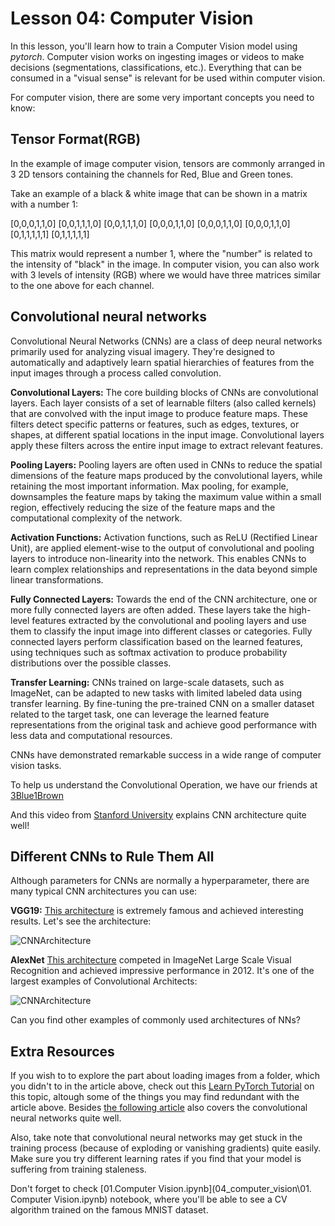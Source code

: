 # Lesson 04: Computer Vision

In this lesson, you'll learn how to train a Computer Vision model using *pytorch*. Computer vision works on ingesting images or videos to make decisions (segmentations, classifications, etc.). Everything that can be consumed in a "visual sense" is relevant for be used within computer vision.

For computer vision, there are some very important concepts you need to know:

## Tensor Format(RGB)

In the example of image computer vision, tensors are commonly arranged in 3 2D tensors containing the channels for Red, Blue and Green tones.

Take an example of a black & white image that can be shown in a matrix with a number 1:

[0,0,0,1,1,0]
[0,0,1,1,1,0]
[0,0,1,1,1,0]
[0,0,0,1,1,0]
[0,0,0,1,1,0]
[0,0,0,1,1,0]
[0,1,1,1,1,1]
[0,1,1,1,1,1]

This matrix would represent a number 1, where the "number" is related to the intensity of "black" in the image. In computer vision, you can also work with 3 levels of intensity (RGB) where we would have three matrices similar to the one above for each channel.

## Convolutional neural networks

Convolutional Neural Networks (CNNs) are a class of deep neural networks primarily used for analyzing visual imagery. They're designed to automatically and adaptively learn spatial hierarchies of features from the input images through a process called convolution.

**Convolutional Layers:** The core building blocks of CNNs are convolutional layers. Each layer consists of a set of learnable filters (also called kernels) that are convolved with the input image to produce feature maps. These filters detect specific patterns or features, such as edges, textures, or shapes, at different spatial locations in the input image. Convolutional layers apply these filters across the entire input image to extract relevant features.

**Pooling Layers:** Pooling layers are often used in CNNs to reduce the spatial dimensions of the feature maps produced by the convolutional layers, while retaining the most important information. Max pooling, for example, downsamples the feature maps by taking the maximum value within a small region, effectively reducing the size of the feature maps and the computational complexity of the network.

**Activation Functions:** Activation functions, such as ReLU (Rectified Linear Unit), are applied element-wise to the output of convolutional and pooling layers to introduce non-linearity into the network. This enables CNNs to learn complex relationships and representations in the data beyond simple linear transformations.

**Fully Connected Layers:** Towards the end of the CNN architecture, one or more fully connected layers are often added. These layers take the high-level features extracted by the convolutional and pooling layers and use them to classify the input image into different classes or categories. Fully connected layers perform classification based on the learned features, using techniques such as softmax activation to produce probability distributions over the possible classes.

**Transfer Learning:** CNNs trained on large-scale datasets, such as ImageNet, can be adapted to new tasks with limited labeled data using transfer learning. By fine-tuning the pre-trained CNN on a smaller dataset related to the target task, one can leverage the learned feature representations from the original task and achieve good performance with less data and computational resources.

CNNs have demonstrated remarkable success in a wide range of computer vision tasks.

To help us understand the Convolutional Operation, we have our friends at [3Blue1Brown](https://www.youtube.com/watch?v=KuXjwB4LzSA&pp=ygUcY29udm9sdXRpb25hbCBuZXVyYWwgbmV0d29yaw%3D%3D)

And this video from [Stanford University](https://www.youtube.com/watch?v=DAOcjicFr1Y&pp=ygUcY29udm9sdXRpb25hbCBuZXVyYWwgbmV0d29yaw%3D%3D) explains CNN architecture quite well!

## Different CNNs to Rule Them All

Although parameters for CNNs are normally a hyperparameter, there are many typical CNN architectures you can use: 

**VGG19:** [This architecture](https://www.researchgate.net/figure/llustration-of-the-network-architecture-of-VGG-19-model-conv-means-convolution-FC-means_fig2_325137356) is extremely famous and achieved interesting results. Let's see the architecture: 

![CNNArchitecture](https://pub.mdpi-res.com/agriengineering/agriengineering-04-00056/article_deploy/html/images/agriengineering-04-00056-g002.png?1667281558)

**AlexNet** [This architecture](https://en.wikipedia.org/wiki/AlexNet) competed in ImageNet Large Scale Visual Recognition and achieved impressive performance in 2012. It's one of the largest examples of Convolutional Architects:

![CNNArchitecture](https://pub.mdpi-res.com/remotesensing/remotesensing-09-00848/article_deploy/html/images/remotesensing-09-00848-g001.png?1569499335)

Can you find other examples of commonly used architectures of NNs?

## Extra Resources

If you wish to to explore the part about loading images from a folder, which you didn't to in the article above, check out this [Learn PyTorch Tutorial](https://www.learnpytorch.io/03_pytorch_computer_vision/) on this topic, altough some of the things you may find redundant with the article above. Besides [the following article](https://towardsdatascience.com/convolutional-neural-networks-explained-9cc5188c4939) also covers the convolutional neural networks quite well.

Also, take note that convolutional neural networks may get stuck in the training process (because of exploding or vanishing gradients) quite easily. Make sure you try different learning rates if you find that your model is suffering from training staleness.

Don't forget to check [01.Computer Vision.ipynb](04_computer_vision\01. Computer Vision.ipynb) notebook, where you'll be able to see a CV algorithm trained on the famous MNIST dataset.